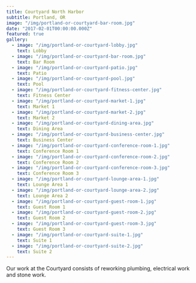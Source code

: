```yaml
---
title: Courtyard North Harbor
subtitle: Portland, OR
image: "/img/portland-or-courtyard-bar-room.jpg"
date: "2017-02-01T00:00:00.000Z"
featured: true
gallery:
  - image: "/img/portland-or-courtyard-lobby.jpg"
    text: Lobby
  - image: "/img/portland-or-courtyard-bar-room.jpg"
    text: Bar Room
  - image: "/img/portland-or-courtyard-patio.jpg"
    text: Patio
  - image: "/img/portland-or-courtyard-pool.jpg"
    text: Pool
  - image: "/img/portland-or-courtyard-fitness-center.jpg"
    text: Fitness Center
  - image: "/img/portland-or-courtyard-market-1.jpg"
    text: Market 1
  - image: "/img/portland-or-courtyard-market-2.jpg"
    text: Market 2
  - image: "/img/portland-or-courtyard-dining-area.jpg"
    text: Dining Area
  - image: "/img/portland-or-courtyard-business-center.jpg"
    text: Business Center
  - image: "/img/portland-or-courtyard-conference-room-1.jpg"
    text: Conference Room 1
  - image: "/img/portland-or-courtyard-conference-room-2.jpg"
    text: Conference Room 2
  - image: "/img/portland-or-courtyard-conference-room-3.jpg"
    text: Conference Room 3
  - image: "/img/portland-or-courtyard-lounge-area-1.jpg"
    text: Lounge Area 1
  - image: "/img/portland-or-courtyard-lounge-area-2.jpg"
    text: Lounge Area 2
  - image: "/img/portland-or-courtyard-guest-room-1.jpg"
    text: Guest Room 1
  - image: "/img/portland-or-courtyard-guest-room-2.jpg"
    text: Guest Room 2
  - image: "/img/portland-or-courtyard-guest-room-3.jpg"
    text: Guest Room 3
  - image: "/img/portland-or-courtyard-suite-1.jpg"
    text: Suite 1
  - image: "/img/portland-or-courtyard-suite-2.jpg"
    text: Suite 2
---
```


Our work at the Courtyard consists of reworking plumbing, electrical work and stone work.​
